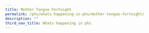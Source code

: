 ```yaml
---
title: Mother Tongue Fortnight
permalink: /phs/whats-happening-in-phs/mother-tongue-fortnight/
description: ""
third_nav_title: Whats happening in phs
---
```

